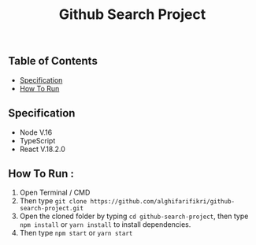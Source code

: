 <h1 align='center'>Github Search Project</h1><br/>

## Table of Contents

- [Specification](#specification)
- [How To Run](#how-to-run)

## Specification

- Node V.16
- TypeScript
- React V.18.2.0

## How To Run :

1. Open Terminal / CMD
2. Then type `git clone https://github.com/alghifarifikri/github-search-project.git`
3. Open the cloned folder by typing `cd github-search-project`, then type `npm install` or `yarn install` to install dependencies.
4. Then type `npm start` or `yarn start`
